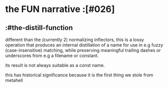 # the FUN narrative :[#026]


## :#the-distill-function

different than the (currently 2) normalizing inflectors, this is a lossy
operation that produces an internal distillation of a name for use in e.g
fuzzy (case-insensitive) matching, while preserving meaningful trailing dashes
or underscores from e.g a filename or constant.

its result is not always suitable as a const name.

this has historical significance because it is the first thing we stole
from metahell
